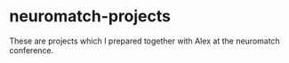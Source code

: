 # neuromatch-projects
These are projects which I prepared together with Alex at the neuromatch conference. 
